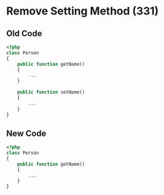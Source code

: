 # Remove Setting Method (331)

## Old Code

```php
<?php
class Person
{
    public function getName()
    {
        ...
    }
    
    public function setName()
    {
        ...
    }
}
```

## New Code

```php
<?php
class Person
{
    public function getName()
    {
        ...
    }
}
```